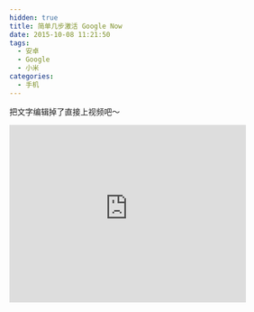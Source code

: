 ```yaml
---
hidden: true
title: 简单几步激活 Google Now
date: 2015-10-08 11:21:50
tags:
  - 安卓
  - Google
  - 小米
categories:
  - 手机
---
```


把文字编辑掉了直接上视频吧～

<iframe width="420" height="315" src="https://www.youtube.com/embed/Kl6071hhUoI" frameborder="0" allowfullscreen></iframe>

<!--more-->
